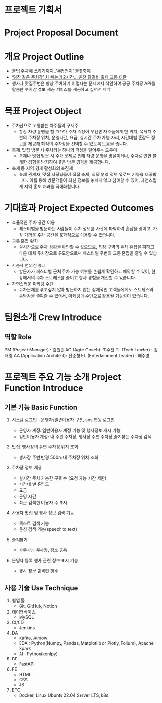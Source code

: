 # 프로젝트 기획서
# Project Proposal Document

# 개요 Project Outline
- [불법 주차에 쓰레기까지..’무법천지’ 불꽃축제](https://imnews.imbc.com/replay/2023/nwtoday/article/6531583_36207.html)
- [‘닭장 같은 주차장’ 차 빼는데 2시간… 춘천 닭갈비 축제 교통 대란](https://www.hani.co.kr/arti/area/gangwon/1145524.html)
- 행사나 맛집주변은 항상 주차하기 어렵다는 문제에서 착안하여 공공 주차장 API를 활용한 주차장 정보 제공 서비스를 제공하고 싶어서 제작


# 목표 Project Object
- 주차난으로 고통받는 차주들의 구세주
    - 항상 차량 운행을 할 때마다 주차 걱정이 우선인 차주들에게 현 위치, 목적지 주변의 주차장 위치, 운영시간, 요금, 실시간 주차 가능 자리, 시간대별 혼잡도 정보를 제공해 최적의 주차장을 선택할 수 있도록 도움을 줍니다.
- 축제, 맛집 방문 시 주차라는 하나의 걱정을 덜어주는 도우미
    - 축제나 맛집 방문 시 주차 문제로 인해 차량 운행을 망설이거나, 주차로 인한 불쾌한 경험을 방지하여 좋은 방문 경험을 제공합니다.
- 축제 등 지역 경제 활성화의 촉진제
    - 축제 관계자, 맛집 사장님들이 직접 축제, 식당 운영 정보 업로드 기능을 제공합니다. 이를 통해 방문객들이 최신 정보를 놓치지 않고 참여할 수 있어, 자연스럽게 지역 홍보 효과를 극대화합니다.


# 기대효과 Project Expected Outcomes
- 효율적인 주차 공간 이용
    - 페스티벌을 방문하는 사람들이 주차 정보를 사전에 파악하여 혼잡을 줄이고, 가장 가까운 주차 공간을 효과적으로 이용할 수 있습니다.
- 교통 혼잡 완화
    - 실시간으로 주차 상황을 확인할 수 있으므로, 특정 구역의 주차 혼잡을 피하고 다른 대체 주차장으로 유도함으로써 페스티벌 주변의 교통 혼잡을 줄일 수 있습니다.
- 사용자 편의성 증대
    - 방문자가 페스티벌 근처 주차 가능 여부를 손쉽게 확인하고 예약할 수 있어, 현장에서의 주차 스트레스를 줄이고 행사 경험을 개선할 수 있습니다.
- 자연스러운 마케팅 수단
    - 주차문제를 겪고싶지 않아 방문하지 않는 잠재적인 고객들에게도 스트레스와 부담감을 줄여줄 수 있어서, 마케팅의 수단으로 활용될 가능성이 있습니다.



# 팀원소개 Crew Introduce


## 역할 Role
PM (Project Manager) : 김원준
AC (Agile Coach): 조수진
TL (Tech Leader) : 김태영 
AA (Application Architect): 전준형
EL (Entertainment Leader) : 배주영


# 프로젝트 주요 기능 소개 Project Function Introduce

## 기본 기능 Basic Function
1. 시스템 로그인 - 운영자/일반이용자 구분, sns 연동 로그인
    - 운영자 계정: 일반이용자 계정 기능 및 행사정보 개시 가능
    - 일반이용자 계정: 내 주변 주차장, 행사장 주변 주차장,즐겨찾는 주차장 검색

2. 맛집, 행사장의 주변 주차장 위치 조회
    - 행사장 주변 반경 500m 내 주차장 위치 조회

3. 주차장 정보 제공 
    - 실시간 주차 가능한 구획 수 (요청 가능 시간 제한)
    - 시간대 별 혼잡도
    - 요금
    - 운영 시간
    - 최근 검색한 이용자 수  표시

4. 사용자 맛집 및 행사 정보 검색 기능 
    - 텍스트 검색 기능
    - 음성 검색 기능(speech to text)

5. 즐겨찾기 
    - 자주가는 주차장, 장소 등록

6. 운영자 등록 행사 관련 정보 표시 기능
    - 행사 정보 검색된 횟수


## 사용 기술 Use Technique
1. 협업 툴 
    - Git, GitHub, Notion
2. 데이터베이스 
    - MySQL 
3. CI/CD 
    - Jenkins 
4. DA 
    - Kafka, Airflow 
    - EDA : Python(Numpy, Pandas, Matplotlib or Plotly, Folium), Apache Spark 
    - AI : Python(konlpy) 
5. BE 
    - FastAPI 
6. FE 
    - HTML 
    - CSS 
    - JS
7. ETC 
    - Docker, Linux Ubuntu 22.04 Server LTS, k8s

